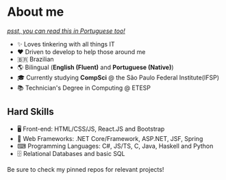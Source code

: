 # About me
[_psst, you can read this in Portuguese too!_](https://github.com/BomberBeetle/BomberBeetle/blob/main/LEIAME.md)

- ✨ Loves tinkering with all things IT
- ❤️ Driven to develop to help those around me
- 🇧🇷 Brazilian
- 🌎 Bilingual (**English (Fluent)** and **Portuguese (Native)**)
- 🎓 Currently studying **CompSci** @ the São Paulo Federal Institute(IFSP)
- 📚 Technician's Degree in Computing @ ETESP

## Hard Skills
- 🖥 Front-end: HTML/CSS/JS, React.JS and Bootstrap
- 💼 Web Frameworks: .NET Core/Framework, ASP.NET, JSF, Spring
- ⌨ Programming Languages: C#, JS/TS, C, Java, Haskell and Python
- 🗄 Relational Databases and basic SQL

Be sure to check my pinned repos for relevant projects!

